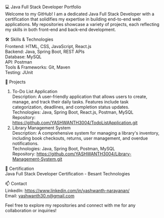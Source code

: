 💻 Java Full Stack Developer Portfolio <br/>
Welcome to my GitHub! I am a dedicated Java Full Stack Developer with a certification that solidifies my expertise in building end-to-end web applications. My repositories showcase a variety of projects, each reflecting my skills in both front-end and back-end development.

🛠️ Skills & Technologies <br/>
Frontend: HTML, CSS, JavaScript, React.js <br/>
Backend: Java, Spring Boot, REST APIs <br/>
Database: MySQL <br/>
API: Postman <br/>
Tools & Frameworks: Git, Maven <br/>
Testing: JUnit <br/>

📂 Projects <br/>
1. To-Do List Application <br/>
Description: A user-friendly application that allows users to create, manage, and track their daily tasks. Features include task categorization, deadlines, and completion status updates. <br/>
Technologies: Java, Spring Boot, React.js, Postman, MySQL <br/>
Repository: https://github.com/YASHWANTH3004/TodoListApplication.git <br/>
3. Library Management System <br/>
Description: A comprehensive system for managing a library's inventory, including book checkouts, returns, user management, and overdue notifications. <br/>
Technologies: Java, Spring Boot, Postman, MySQL <br/>
Repository: https://github.com/YASHWANTH3004/Library-Management-System.git <br/>

🌟 Certification <br/>
Java Full Stack Developer Certification - Besant Technologies <br/>

📫 Contact <br/>
LinkedIn: https://www.linkedin.com/in/yashwanth-narayanan/ <br/>
Email: yashwanth30.n@gmail.com <br/>

Feel free to explore my repositories and connect with me for any collaboration or inquiries!
